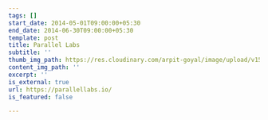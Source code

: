 ```yaml
---
tags: []
start_date: 2014-05-01T09:00:00+05:30
end_date: 2014-06-30T09:00:00+05:30
template: post
title: Parallel Labs
subtitle: ''
thumb_img_path: https://res.cloudinary.com/arpit-goyal/image/upload/v1562815469/parallellabs.png
content_img_path: ''
excerpt: ''
is_external: true
url: https://parallellabs.io/
is_featured: false

---
```

